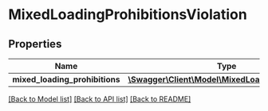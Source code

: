 # MixedLoadingProhibitionsViolation

## Properties
Name | Type | Description | Notes
------------ | ------------- | ------------- | -------------
**mixed_loading_prohibitions** | [**\Swagger\Client\Model\MixedLoadingProhibition[]**](MixedLoadingProhibition.md) |  | [optional] 

[[Back to Model list]](../../README.md#documentation-for-models) [[Back to API list]](../../README.md#documentation-for-api-endpoints) [[Back to README]](../../README.md)

